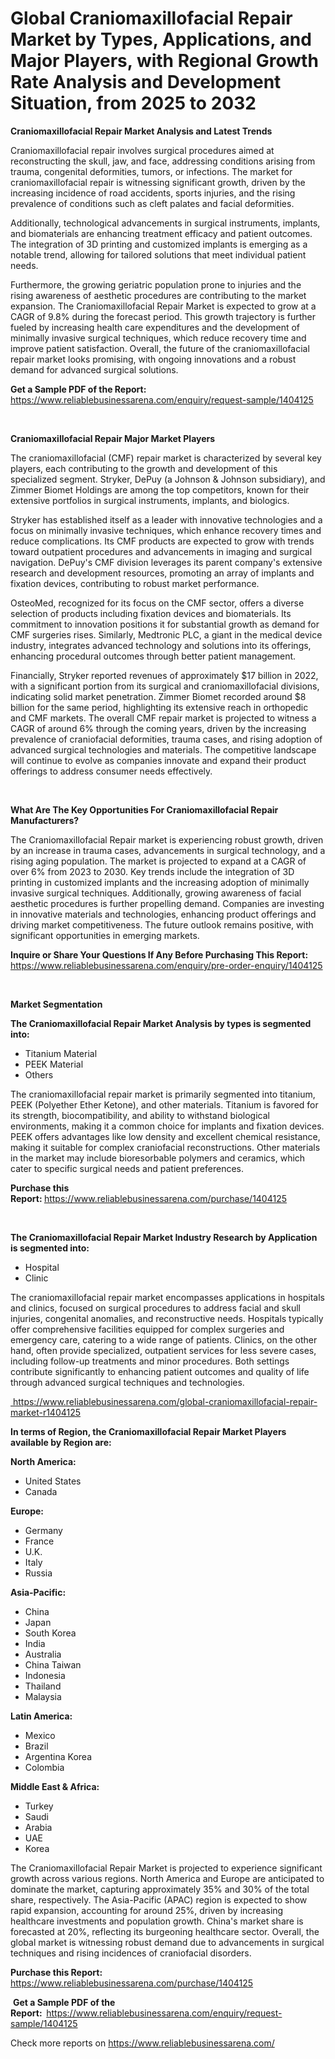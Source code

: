 <p><h1>Global Craniomaxillofacial Repair Market by Types, Applications, and Major Players, with Regional Growth Rate Analysis and Development Situation, from 2025 to 2032</h1></p><p><strong>Craniomaxillofacial Repair Market Analysis and Latest Trends</strong></p>
<p><p>Craniomaxillofacial repair involves surgical procedures aimed at reconstructing the skull, jaw, and face, addressing conditions arising from trauma, congenital deformities, tumors, or infections. The market for craniomaxillofacial repair is witnessing significant growth, driven by the increasing incidence of road accidents, sports injuries, and the rising prevalence of conditions such as cleft palates and facial deformities. </p><p>Additionally, technological advancements in surgical instruments, implants, and biomaterials are enhancing treatment efficacy and patient outcomes. The integration of 3D printing and customized implants is emerging as a notable trend, allowing for tailored solutions that meet individual patient needs.</p><p>Furthermore, the growing geriatric population prone to injuries and the rising awareness of aesthetic procedures are contributing to the market expansion. The Craniomaxillofacial Repair Market is expected to grow at a CAGR of 9.8% during the forecast period. This growth trajectory is further fueled by increasing health care expenditures and the development of minimally invasive surgical techniques, which reduce recovery time and improve patient satisfaction. Overall, the future of the craniomaxillofacial repair market looks promising, with ongoing innovations and a robust demand for advanced surgical solutions.</p></p>
<p><strong>Get a Sample PDF of the Report:&nbsp;</strong> <a href="https://www.reliablebusinessarena.com/enquiry/request-sample/1404125?utm_campaign=2515&utm_medium=2&utm_source=Github&utm_content=ia&utm_term=28032025&utm_id=craniomaxillofacial-repair">https://www.reliablebusinessarena.com/enquiry/request-sample/1404125</a></p>
<p>&nbsp;</p>
<p><strong>Craniomaxillofacial Repair Major Market Players</strong></p>
<p><p>The craniomaxillofacial (CMF) repair market is characterized by several key players, each contributing to the growth and development of this specialized segment. Stryker, DePuy (a Johnson & Johnson subsidiary), and Zimmer Biomet Holdings are among the top competitors, known for their extensive portfolios in surgical instruments, implants, and biologics.</p><p>Stryker has established itself as a leader with innovative technologies and a focus on minimally invasive techniques, which enhance recovery times and reduce complications. Its CMF products are expected to grow with trends toward outpatient procedures and advancements in imaging and surgical navigation. DePuy's CMF division leverages its parent company's extensive research and development resources, promoting an array of implants and fixation devices, contributing to robust market performance.</p><p>OsteoMed, recognized for its focus on the CMF sector, offers a diverse selection of products including fixation devices and biomaterials. Its commitment to innovation positions it for substantial growth as demand for CMF surgeries rises. Similarly, Medtronic PLC, a giant in the medical device industry, integrates advanced technology and solutions into its offerings, enhancing procedural outcomes through better patient management.</p><p>Financially, Stryker reported revenues of approximately $17 billion in 2022, with a significant portion from its surgical and craniomaxillofacial divisions, indicating solid market penetration. Zimmer Biomet recorded around $8 billion for the same period, highlighting its extensive reach in orthopedic and CMF markets. The overall CMF repair market is projected to witness a CAGR of around 6% through the coming years, driven by the increasing prevalence of craniofacial deformities, trauma cases, and rising adoption of advanced surgical technologies and materials. The competitive landscape will continue to evolve as companies innovate and expand their product offerings to address consumer needs effectively.</p></p>
<p>&nbsp;</p>
<p><strong>What Are The Key Opportunities For Craniomaxillofacial Repair Manufacturers?</strong></p>
<p><p>The Craniomaxillofacial Repair market is experiencing robust growth, driven by an increase in trauma cases, advancements in surgical technology, and a rising aging population. The market is projected to expand at a CAGR of over 6% from 2023 to 2030. Key trends include the integration of 3D printing in customized implants and the increasing adoption of minimally invasive surgical techniques. Additionally, growing awareness of facial aesthetic procedures is further propelling demand. Companies are investing in innovative materials and technologies, enhancing product offerings and driving market competitiveness. The future outlook remains positive, with significant opportunities in emerging markets.</p></p>
<p><strong>Inquire or Share Your Questions If Any Before Purchasing This Report:</strong> <a href="https://www.reliablebusinessarena.com/enquiry/pre-order-enquiry/1404125?utm_campaign=2515&utm_medium=2&utm_source=Github&utm_content=ia&utm_term=28032025&utm_id=craniomaxillofacial-repair">https://www.reliablebusinessarena.com/enquiry/pre-order-enquiry/1404125</a></p>
<p>&nbsp;</p>
<p><strong>Market Segmentation</strong></p>
<p><strong>The Craniomaxillofacial Repair Market Analysis by types is segmented into:</strong></p>
<p><ul><li>Titanium Material</li><li>PEEK Material</li><li>Others</li></ul></p>
<p><p>The craniomaxillofacial repair market is primarily segmented into titanium, PEEK (Polyether Ether Ketone), and other materials. Titanium is favored for its strength, biocompatibility, and ability to withstand biological environments, making it a common choice for implants and fixation devices. PEEK offers advantages like low density and excellent chemical resistance, making it suitable for complex craniofacial reconstructions. Other materials in the market may include bioresorbable polymers and ceramics, which cater to specific surgical needs and patient preferences.</p></p>
<p><strong>Purchase this Report:&nbsp;</strong><a href="https://www.reliablebusinessarena.com/purchase/1404125?utm_campaign=2515&utm_medium=2&utm_source=Github&utm_content=ia&utm_term=28032025&utm_id=craniomaxillofacial-repair">https://www.reliablebusinessarena.com/purchase/1404125</a></p>
<p>&nbsp;</p>
<p><strong>The Craniomaxillofacial Repair Market Industry Research by Application is segmented into:</strong></p>
<p><ul><li>Hospital</li><li>Clinic</li></ul></p>
<p><p>The craniomaxillofacial repair market encompasses applications in hospitals and clinics, focused on surgical procedures to address facial and skull injuries, congenital anomalies, and reconstructive needs. Hospitals typically offer comprehensive facilities equipped for complex surgeries and emergency care, catering to a wide range of patients. Clinics, on the other hand, often provide specialized, outpatient services for less severe cases, including follow-up treatments and minor procedures. Both settings contribute significantly to enhancing patient outcomes and quality of life through advanced surgical techniques and technologies.</p></p>
<p><a href="https://www.reliablebusinessarena.com/global-craniomaxillofacial-repair-market-r1404125?utm_campaign=2515&utm_medium=2&utm_source=Github&utm_content=ia&utm_term=28032025&utm_id=craniomaxillofacial-repair">&nbsp;https://www.reliablebusinessarena.com/global-craniomaxillofacial-repair-market-r1404125</a></p>
<p><strong>In terms of Region, the Craniomaxillofacial Repair Market Players available by Region are:</strong></p>
<p>
    <p> <strong> North America: </strong>
        <ul>
            <li>United States</li>
            <li>Canada</li>
        </ul>
        </p> 
    <p> <strong> Europe: </strong>
        <ul>
            <li>Germany</li>
            <li>France</li>
            <li>U.K.</li>
            <li>Italy</li>
            <li>Russia</li>
        </ul>
        </p> 
    <p> <strong> Asia-Pacific: </strong>
        <ul>
            <li>China</li>
            <li>Japan</li>
            <li>South Korea</li>
            <li>India</li>
            <li>Australia</li>
            <li>China Taiwan</li>
            <li>Indonesia</li>
            <li>Thailand</li>
            <li>Malaysia</li>
        </ul>
        </p> 
    <p> <strong> Latin America: </strong>
        <ul>
            <li>Mexico</li>
            <li>Brazil</li>
            <li>Argentina Korea</li>
            <li>Colombia</li>
        </ul>
        </p> 
    <p> <strong> Middle East & Africa: </strong>
        <ul>
            <li>Turkey</li>
            <li>Saudi</li>
            <li>Arabia</li>
            <li>UAE</li>
            <li>Korea</li>
        </ul>
    </p>
    </p>
<p><p>The Craniomaxillofacial Repair Market is projected to experience significant growth across various regions. North America and Europe are anticipated to dominate the market, capturing approximately 35% and 30% of the total share, respectively. The Asia-Pacific (APAC) region is expected to show rapid expansion, accounting for around 25%, driven by increasing healthcare investments and population growth. China's market share is forecasted at 20%, reflecting its burgeoning healthcare sector. Overall, the global market is witnessing robust demand due to advancements in surgical techniques and rising incidences of craniofacial disorders.</p></p>
<p><strong>Purchase this Report: </strong><a href="https://www.reliablebusinessarena.com/purchase/1404125?utm_campaign=2515&utm_medium=2&utm_source=Github&utm_content=ia&utm_term=28032025&utm_id=craniomaxillofacial-repair">https://www.reliablebusinessarena.com/purchase/1404125</a></p>
<p>&nbsp;<strong>Get a Sample PDF of the Report:&nbsp;&nbsp;</strong><a href="https://www.reliablebusinessarena.com/enquiry/request-sample/1404125?utm_campaign=2515&utm_medium=2&utm_source=Github&utm_content=ia&utm_term=28032025&utm_id=craniomaxillofacial-repair">https://www.reliablebusinessarena.com/enquiry/request-sample/1404125</a></p>
<p><strong></strong></p>
<p>Check more reports on <a href="https://www.reliablebusinessarena.com/?utm_campaign=2515&utm_medium=2&utm_source=Github&utm_content=ia&utm_term=28032025&utm_id=craniomaxillofacial-repair">https://www.reliablebusinessarena.com/</a></p>